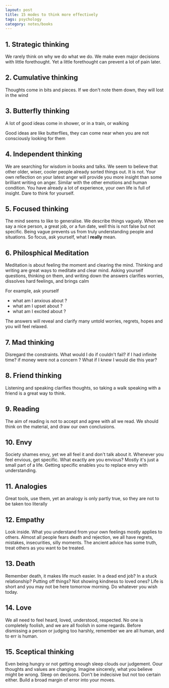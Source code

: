 ```yaml
---
layout: post
title: 15 modes to think more effectively 
tags: psychology
category: notes/books
--- 
```


## 1. Strategic thinking

We rarely think on why we do what we do. We make even major decisions with little forethought. Yet a little forethought can prevent a lot of pain later. 

## 2. Cumulative thinking

Thoughts come in bits and pieces. If we don't note them down, they will lost in the wind

## 3. Butterfly thinking

A lot of good ideas come in shower, or in a train, or walking

Good ideas are like butterflies, they can come near when you are not consciously looking for them 

## 4. Independent thinking

We are searching for wisdom in books and talks. We seem to believe that other older, wiser, cooler people already sorted things out. It is not. Your own reflection on your latest anger will provide you more insight than some brilliant writing on anger.  Similar with the other emotions and human condition. You have already a lot of experience, your own life is full of insight. Dare to think for yourself. 

## 5. Focused thinking 

The mind seems to like to generalise. We describe things vaguely. When we say a nice person, a great job, or a fun date, well this is not false but not specific. Being vague prevents us from truly understanding people and situations. So focus, ask yourself, what I **really** mean.

## 6. Philosphical Meditation 

Meditation is about feeling the moment and clearing the mind. Thinking and writing are great ways to meditate and clear mind. Asking yourself questions, thinking on them, and writing down the answers clarifies worries, dissolves hard feelings, and brings calm 

For example, ask yourself 
* what am I anxious about ? 
* what am I upset about ? 
* what am I excited about ? 

The answers will reveal and clarify many untold worries, regrets, hopes and you will feel relaxed. 

## 7. Mad thinking 
Disregard the constraints. What would I do if couldn't fail? if I had infinite time? if money were not a concern ? What if I knew I would die this year? 

## 8. Friend thinking 

Listening and speaking clarifies thoughts, so taking a walk speaking with a friend is a great way to think. 

## 9. Reading 

The aim of reading is not to accept and agree with all we read. We should think on the material, and draw our own conclusions.

## 10. Envy

Society shames envy, yet we all feel it and don't talk about it. Whenever you feel envious, get specific. What exactly are you envious? Mostly it's just a small part of a life. Getting specific enables you to replace envy with understanding. 

## 11. Analogies

Great tools, use them, yet an analogy is only partly true, so they are not to be taken too literally 

## 12. Empathy 
Look inside. What you understand from your own feelings mostly applies to others. Almost all people fears death and rejection, we all have regrets, mistakes, insecurities, silly moments. The ancient advice has some truth, treat others as you want to be treated. 

 ## 13. Death

 Remember death, it makes life much easier. In a dead end job? In a stuck relationship? Putting off things? Not showing kindness to loved ones? Life is short and you may not be here tomorrow morning. Do whatever you wish today.


 ## 14. Love 
We all need to feel heard, loved, understood, respected. No one is completely foolish, and we are all foolish in some regards. Before dismissing a person or judging too harshly, remember we are all human, and to err is human. 

## 15. Sceptical thinking 

Even being hungry or not getting enough sleep clouds our judgement. Oour thoughts and values are changing. Imagine sincerely, what you believe might be wrong. Sleep on decisons. Don't be indecisive but not too certain either. Build a broad margin of error into your moves. 




